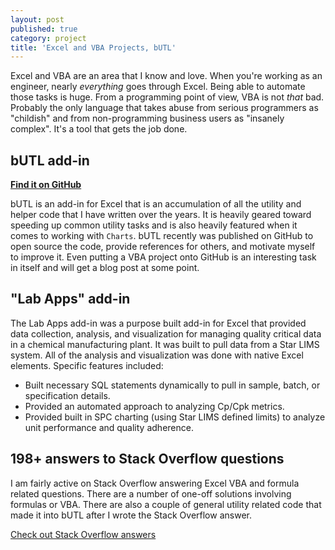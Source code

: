```yaml
---
layout: post
published: true
category: project
title: 'Excel and VBA Projects, bUTL'
---
```


Excel and VBA are an area that I know and love.  When you're working as an engineer, nearly _everything_ goes through Excel.  Being able to automate those tasks is huge.  From a programming point of view, VBA is not _that_ bad.  Probably the only language that takes abuse from serious programmers as "childish" and from non-programming business users as "insanely complex".  It's a tool that gets the job done.

## bUTL add-in
[**Find it on GitHub**](https://github.com/byronwall/bUTL)

bUTL is an add-in for Excel that is an accumulation of all the utility and helper code that I have written over the years.  It is heavily geared toward speeding up common utility tasks and is also heavily featured when it comes to working with `Charts`.  bUTL recently was published on GitHub to open source the code, provide references for others, and motivate myself to improve it.  Even putting a VBA project onto GitHub is an interesting task in itself and will get a blog post at some point.

## "Lab Apps" add-in
The Lab Apps add-in was a purpose built add-in for Excel that provided data collection, analysis, and visualization for managing quality critical data in a chemical manufacturing plant.  It was built to pull data from a Star LIMS system.  All of the analysis and visualization was done with native Excel elements.  Specific features included:

 - Built necessary SQL statements dynamically to pull in sample, batch, or specification details.
 - Provided an automated approach to analyzing Cp/Cpk metrics.
 - Provided built in SPC charting (using Star LIMS defined limits) to analyze unit performance and quality adherence.

## 198+ answers to Stack Overflow questions
I am fairly active on Stack Overflow answering Excel VBA and formula related questions.  There are a number of one-off solutions involving formulas or VBA.  There are also a couple of general utility related code that made it into bUTL after I wrote the Stack Overflow answer.

[Check out Stack Overflow answers](http://stackoverflow.com/users/4288101/byron-wall?tab=answers)
